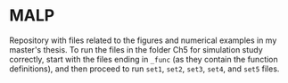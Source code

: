 # MALP
Repository with files related to the figures and numerical examples in my master's thesis. To run the files in the folder Ch5 for simulation study correctly, start with the files ending in `_func` (as they contain the function definitions), and then proceed to run `set1`, `set2`, `set3`, `set4`, and `set5` files.

